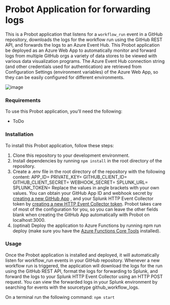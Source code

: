 # Probot Application for forwarding logs
This is a Probot application that listens for a `workflow_run` event in a GitHub repository, downloads the logs for the workflow run using the GitHub REST API, and forwards the logs to an Azure Event Hub. This Probot application be deployed as an Azure Web App to automatically monitor and forward logs from multiple GitHub orgs a variety of data stores to be viewed with various data visualization programs. The Azure Event Hub connection string (and other credentials used for authentication) are retrieved from Configuration Settings (environment variables) of the Azure Web App, so they can be easily configured for different environments. 

![image](https://user-images.githubusercontent.com/107562400/231303921-f0d5029a-2875-4ee7-8065-728fac3c31a2.png)

### Requirements
To use this Probot application, you’ll need the following:
* ToDo

### Installation
To install this Probot application, follow these steps:
1. Clone this repository to your development environment.
2. Install dependencies by running `npm install` in the root directory of the repository.
3. Create a .env file in the root directory of the repository with the following content:
APP_ID=<your GitHub App ID> PRIVATE_KEY=<your Github App private key> GITHUB_CLIENT_ID=<your Github App client id> GITHUB_CLIENT_SECRET=<your Github app client secret> WEBHOOK_SECRET=<your GitHub App webhook secret> SPLUNK_URL=<your Splunk HTTP Event Collector URL> SPLUNK_TOKEN=<your Splunk HTTP Event Collector token>
Replace the values in angle brackets with your own values. You can obtain your GitHub App ID and webhook secret by  [creating a new GitHub App](https://docs.github.com/en/developers/apps/creating-a-github-app) , and your Splunk HTTP Event Collector token by  [creating a new HTTP Event Collector token](https://docs.splunk.com/Documentation/Splunk/8.2.2/Data/UsetheHTTPEventCollector). Probot takes care of most of the configuration for you, so you can leave the other fields blank when creating the GitHub App automatically with Probot on localhost:3000.
4. (optinal) Deploy the application to Azure Functions by running npm run deploy (make sure you have the  [Azure Functions Core Tools](https://docs.microsoft.com/en-us/azure/azure-functions/functions-run-local)  installed).

  ### Usage
Once the Probot application is installed and deployed, it will automatically listen for workflow_run events in your GitHub repository. Whenever a new workflow run is triggered, the application will download the logs for the run using the GitHub REST API, format the logs for forwarding to Splunk, and forward the logs to your Splunk HTTP Event Collector using an HTTP POST request. You can view the forwarded logs in your Splunk environment by searching for events with the sourcetype github_workflow_logs.

On a terminal run the following command: `npm start`
